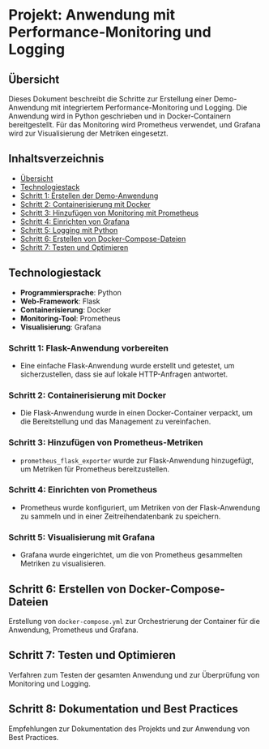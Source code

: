 
# Projekt: Anwendung mit Performance-Monitoring und Logging

## Übersicht
Dieses Dokument beschreibt die Schritte zur Erstellung einer Demo-Anwendung mit integriertem Performance-Monitoring und Logging. Die Anwendung wird in Python geschrieben und in Docker-Containern bereitgestellt. Für das Monitoring wird Prometheus verwendet, und Grafana wird zur Visualisierung der Metriken eingesetzt.

## Inhaltsverzeichnis
- [Übersicht](#Übersicht)
- [Technologiestack](#Technologiestack)
- [Schritt 1: Erstellen der Demo-Anwendung](#Schritt-1-Erstellen-der-Demo-Anwendung)
- [Schritt 2: Containerisierung mit Docker](#Schritt-2-Containerisierung-mit-Docker)
- [Schritt 3: Hinzufügen von Monitoring mit Prometheus](#Schritt-3-Hinzufügen-von-Monitoring-mit-Prometheus)
- [Schritt 4: Einrichten von Grafana](#Schritt-4-Einrichten-von-Grafana)
- [Schritt 5: Logging mit Python](#Schritt-5-Logging-mit-Python)
- [Schritt 6: Erstellen von Docker-Compose-Dateien](#Schritt-6-Erstellen-von-Docker-Compose-Dateien)
- [Schritt 7: Testen und Optimieren](#Schritt-7-Testen-und-Optimieren)

## Technologiestack
- **Programmiersprache**: Python
- **Web-Framework**: Flask
- **Containerisierung**: Docker
- **Monitoring-Tool**: Prometheus
- **Visualisierung**: Grafana

### Schritt 1: Flask-Anwendung vorbereiten
- Eine einfache Flask-Anwendung wurde erstellt und getestet, um sicherzustellen, dass sie auf lokale HTTP-Anfragen antwortet.

### Schritt 2: Containerisierung mit Docker
- Die Flask-Anwendung wurde in einen Docker-Container verpackt, um die Bereitstellung und das Management zu vereinfachen.

### Schritt 3: Hinzufügen von Prometheus-Metriken
- `prometheus_flask_exporter` wurde zur Flask-Anwendung hinzugefügt, um Metriken für Prometheus bereitzustellen.

### Schritt 4: Einrichten von Prometheus
- Prometheus wurde konfiguriert, um Metriken von der Flask-Anwendung zu sammeln und in einer Zeitreihendatenbank zu speichern.

### Schritt 5: Visualisierung mit Grafana
- Grafana wurde eingerichtet, um die von Prometheus gesammelten Metriken zu visualisieren.

## Schritt 6: Erstellen von Docker-Compose-Dateien
Erstellung von `docker-compose.yml` zur Orchestrierung der Container für die Anwendung, Prometheus und Grafana.

## Schritt 7: Testen und Optimieren
Verfahren zum Testen der gesamten Anwendung und zur Überprüfung von Monitoring und Logging.

## Schritt 8: Dokumentation und Best Practices
Empfehlungen zur Dokumentation des Projekts und zur Anwendung von Best Practices.